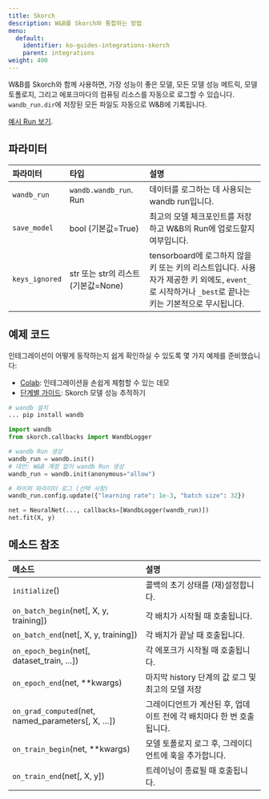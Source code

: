 ```yaml
---
title: Skorch
description: W&B를 Skorch와 통합하는 방법
menu:
  default:
    identifier: ko-guides-integrations-skorch
    parent: integrations
weight: 400
---
```


W&B를 Skorch와 함께 사용하면, 가장 성능이 좋은 모델, 모든 모델 성능 메트릭, 모델 토폴로지, 그리고 에포크마다의 컴퓨팅 리소스를 자동으로 로그할 수 있습니다. `wandb_run.dir`에 저장된 모든 파일도 자동으로 W&B에 기록됩니다.

[예시 Run 보기](https://app.wandb.ai/borisd13/skorch/runs/s20or4ct?workspace=user-borisd13).

## 파라미터

| 파라미터 | 타입 | 설명 |
| :--- | :--- | :--- |
| `wandb_run` | `wandb.wandb_run`. Run | 데이터를 로그하는 데 사용되는 wandb run입니다. |
| `save_model` | bool (기본값=True) | 최고의 모델 체크포인트를 저장하고 W&B의 Run에 업로드할지 여부입니다. |
| `keys_ignored` | str 또는 str의 리스트 (기본값=None) | tensorboard에 로그하지 않을 키 또는 키의 리스트입니다. 사용자가 제공한 키 외에도, `event_`로 시작하거나 `_best`로 끝나는 키는 기본적으로 무시됩니다. |

## 예제 코드

인테그레이션이 어떻게 동작하는지 쉽게 확인하실 수 있도록 몇 가지 예제를 준비했습니다:

* [Colab](https://colab.research.google.com/drive/1Bo8SqN1wNPMKv5Bn9NjwGecBxzFlaNZn?usp=sharing): 인테그레이션을 손쉽게 체험할 수 있는 데모
* [단계별 가이드](https://app.wandb.ai/cayush/uncategorized/reports/Automate-Kaggle-model-training-with-Skorch-and-W%26B--Vmlldzo4NTQ1NQ): Skorch 모델 성능 추적하기

```python
# wandb 설치
... pip install wandb

import wandb
from skorch.callbacks import WandbLogger

# wandb Run 생성
wandb_run = wandb.init()
# 대안: W&B 계정 없이 wandb Run 생성
wandb_run = wandb.init(anonymous="allow")

# 하이퍼 파라미터 로그 (선택 사항)
wandb_run.config.update({"learning rate": 1e-3, "batch size": 32})

net = NeuralNet(..., callbacks=[WandbLogger(wandb_run)])
net.fit(X, y)
```

## 메소드 참조

| 메소드 | 설명 |
| :--- | :--- |
| `initialize`() | 콜백의 초기 상태를 (재)설정합니다. |
| `on_batch_begin`(net[, X, y, training]) | 각 배치가 시작될 때 호출됩니다. |
| `on_batch_end`(net[, X, y, training]) | 각 배치가 끝날 때 호출됩니다. |
| `on_epoch_begin`(net[, dataset_train, …]) | 각 에포크가 시작될 때 호출됩니다. |
| `on_epoch_end`(net, **kwargs) | 마지막 history 단계의 값 로그 및 최고의 모델 저장 |
| `on_grad_computed`(net, named_parameters[, X, …]) | 그레이디언트가 계산된 후, 업데이트 전에 각 배치마다 한 번 호출됩니다. |
| `on_train_begin`(net, **kwargs) | 모델 토폴로지 로그 후, 그레이디언트에 훅을 추가합니다. |
| `on_train_end`(net[, X, y]) | 트레이닝이 종료될 때 호출됩니다. |